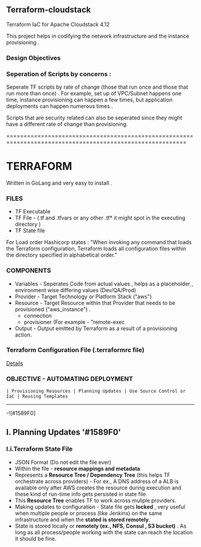 ## Terraform-cloudstack
Terraform IaC for Apache Cloudstack 4.12

This project helps in codifying the network infrastructure and the instance provisioning . 

### Design Objectives
### Seperation of Scripts by concerns : 
Seperate TF scripts by rate of change (those that run once and those that run more than once) . For example, set up of VPC/Subnet happens one time, instance provisioning can happen a few times, but application deployments can happen numerous times . 

Scripts that are security related can also be seperated since they might have a different rate of change than provisioning. 




==========================================================================================================

# TERRAFORM 
Written in GoLang and very easy to install . 

### FILES
   * TF Executable
   * TF File - (.tf and .tfvars or any other .tf* it might spot in the executing directory )
   * TF State file
 
   For Load order Hashicorp states : "When invoking any command that loads the Terraform configuration, Terraform loads all configuration files within the directory specified in alphabetical order."
 
### COMPONENTS 
   * Variables - Seperates Code from actual values ,  helps as a placeholder , environment wise differing values (Dev/QA/Prod)
   * Provider - Target Technology or Platform Stack ("aws") 
   * Resource - Target Resource within that Provider that needs to be provisioned ("aws_instance") . 
       * connection 
       * provisioner (For example - "remote-exec
   * Output - Output emitted by Terraform as a result of a provisioning action. 
  
### Terraform Configuration File (.terraformrc file)
  [Details](https://www.terraform.io/docs/commands/cli-config.html)
  
  ### OBJECTIVE - AUTOMATING DEPLOYMENT 
    | Provisioning Resources | Planning Updates | Use Source Control or IaC | Reusing Templates 
    
----------------------------------------------------------------------------------------------------------------------------
-![#1589F0] 
## I. Planning Updates  '#1589F0' 
  ### I.i.Terraform State File 
  * JSON Format (Do not edit the file ever) 
  * Within the file - __resource mappings and metadata__ 
  * Represents a __Resource Tree / Dependency Tree__ (this helps TF orchestrate across providers) - For ex., A DNS address of a ALB is available only after AWS creates the resource during execution and these kind of run-time info gets persisted in state file.
  * This __Resource Tree__ enables TF to work across muliple providers. 
  * Making updates to configuration - State file gets __locked__ , very useful when multiple people or process (like Jenkins) on the same infrastructure and when the __stated is stored remotely__.
  * State is stored locally or __remotely (ex., NFS, Consul , S3 bucket)__ . As long as all process/people working with the state can reach the location it should be fine. 
  
    
 

